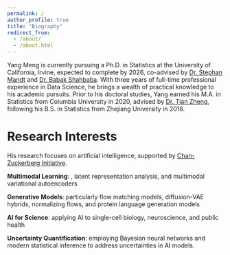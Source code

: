 ```yaml
---
permalink: /
author_profile: true
title: "Biography"
redirect_from: 
  - /about/
  - /about.html
---
```


Yang Meng is currently pursuing a Ph.D. in Statistics at the University of California, Irvine, expected to complete by 2026, co-advised by [Dr. Stephan Mandt](http://www.stephanmandt.com/) and [Dr. Babak Shahbaba](https://ics.uci.edu/~babaks/). With three years of full-time professional experience in Data Science, he brings a wealth of practical knowledge to his academic pursuits. Prior to his doctoral studies, Yang earned his M.A. in Statistics from Columbia University in 2020, advised by [Dr. Tian Zheng](http://www.stat.columbia.edu/~tzheng/), following his B.S. in Statistics from Zhejiang University in 2018.

Research Interests
======
His research focuses on artificial intelligence, supported by [Chan-Zuckerberg Initiative](https://chanzuckerberg.com/).

**Multimodal Learning**: , latent representation analysis, and multimodal variational autoencoders

**Generative Models**: particularly flow matching models, diffusion-VAE hybrids, normalizing flows, and protein language generation models

**AI for Science**: applying AI to single-cell biology, neuroscience, and public health

**Uncertainty Quantification**: employing Bayesian neural networks and modern statistical inference to address uncertainties in AI models.

